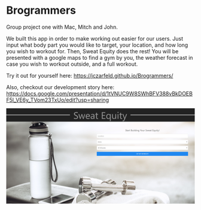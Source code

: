 # Brogrammers
Group project one with Mac, Mitch and John.

We built this app in order to make working out easier for our users. Just input what body part you would like to target, your location, and how long you wish to workout for. Then, Sweat Equity does the rest! You will be presented with a google maps to find a gym by you, the weather forecast in case you wish to workout outside, and a full workout.

Try it out for yourself here: https://jczarfeld.github.io/Brogrammers/

Also, checkout our development story here: https://docs.google.com/presentation/d/1tVNUC9W8SWhBFV388vBkDOEBF5l_VE6y_TVom23TxUo/edit?usp=sharing


![alt text](images/website.png)


